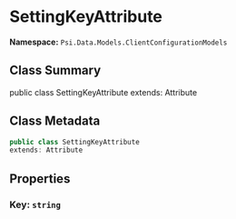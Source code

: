 # SettingKeyAttribute

**Namespace:** `Psi.Data.Models.ClientConfigurationModels`

## Class Summary

public class SettingKeyAttribute
extends: Attribute

## Class Metadata

```typescript
public class SettingKeyAttribute
extends: Attribute
```

## Properties

### Key: `string`
